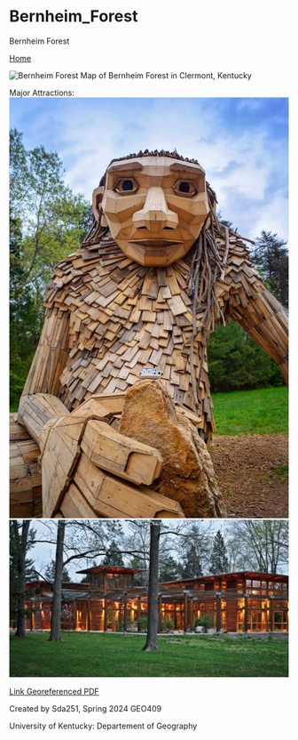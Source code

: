 # Bernheim_Forest
Bernheim Forest

[Home](https://sdavis2992.github.io//Bernheim_Forest)

![Bernheim Forest](Bernheim_Forest.jpg)
Map of Bernheim Forest in Clermont, Kentucky

Major Attractions: 
![Walk with the Gaints](giants-3.jpg)
![Lunch at the Nature Center](Bernheim_01-1680x945.jpg)

[Link Georeferenced PDF](Georef_Bernheim.pdf)

Created by Sda251, Spring 2024
GEO409

University of Kentucky: Departement of Geography
